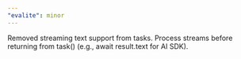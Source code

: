 ```yaml
---
"evalite": minor
---
```


Removed streaming text support from tasks. Process streams before returning from task() (e.g., await result.text for AI SDK).
